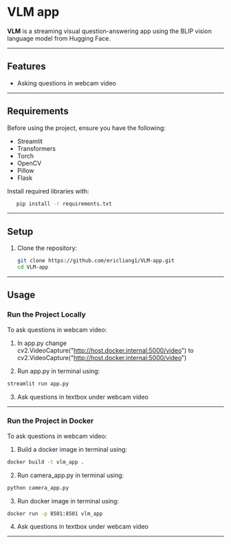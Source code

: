    # VLM app

**VLM** is a streaming visual question-answering app using the BLIP vision language model from Hugging Face. 

---

## Features

- Asking questions in webcam video

---

## Requirements

Before using the project, ensure you have the following:

- Streamlit
- Transformers
- Torch
- OpenCV
- Pillow
- Flask

Install required libraries with:

```bash
   pip install -r requirements.txt
   ```

---

## Setup

1. Clone the repository:

   ```bash
   git clone https://github.com/ericliang1/VLM-app.git
   cd VLM-app
   ```
---

## Usage

### Run the Project Locally

To ask questions in webcam video:

1. In app.py change cv2.VideoCapture("http://host.docker.internal:5000/video") to cv2.VideoCapture("http://host.docker.internal:5000/video")

2. Run app.py in terminal using:
   
```bash
streamlit run app.py
```

3. Ask questions in textbox under webcam video

---
### Run the Project in Docker

To ask questions in webcam video:

1. Build a docker image in terminal using:

```bash
docker build -t vlm_app .
```

2. Run camera_app.py in terminal using:
   
```bash
python camera_app.py
```

3. Run docker image in terminal using:

```bash
docker run -p 8501:8501 vlm_app
```

4. Ask questions in textbox under webcam video

---
